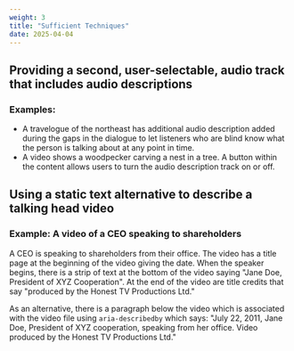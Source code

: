 ```yaml
---
weight: 3
title: "Sufficient Techniques"
date: 2025-04-04
---
```


## Providing a second, user-selectable, audio track that includes audio descriptions

### Examples:

- A travelogue of the northeast has additional audio description added during the gaps in the dialogue to let listeners who are blind know what the person is talking about at any point in time.
- A video shows a woodpecker carving a nest in a tree. A button within the content allows users to turn the audio description track on or off.

## Using a static text alternative to describe a talking head video

### Example: A video of a CEO speaking to shareholders

A CEO is speaking to shareholders from their office. The video has a title page at the beginning of the video giving the date. When the speaker begins, there is a strip of text at the bottom of the video saying "Jane Doe, President of XYZ Cooperation". At the end of the video are title credits that say "produced by the Honest TV Productions Ltd."

As an alternative, there is a paragraph below the video which is associated with the video file using `aria-describedby` which says: "July 22, 2011, Jane Doe, President of XYZ cooperation, speaking from her office. Video produced by the Honest TV Productions Ltd."
